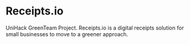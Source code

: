 # Receipts.io
UniHack GreenTeam Project. Receipts.io is a digital receipts solution for small businesses to move to a greener approach.
